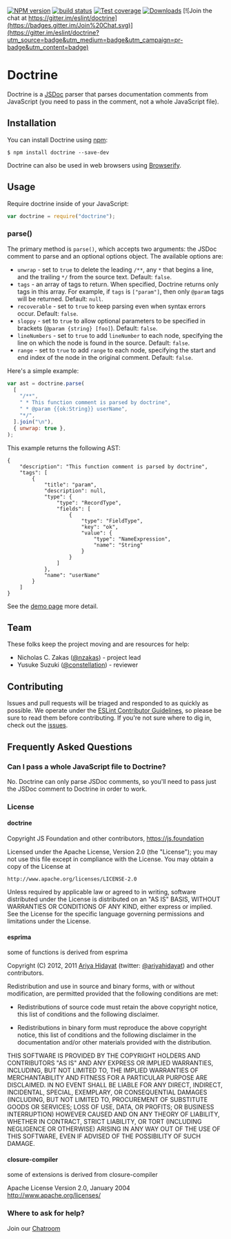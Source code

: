 [![NPM version][npm-image]][npm-url] [![build status][travis-image]][travis-url]
[![Test coverage][coveralls-image]][coveralls-url]
[![Downloads][downloads-image]][downloads-url]
[![Join the chat at https://gitter.im/eslint/doctrine](https://badges.gitter.im/Join%20Chat.svg)](https://gitter.im/eslint/doctrine?utm_source=badge&utm_medium=badge&utm_campaign=pr-badge&utm_content=badge)

# Doctrine

Doctrine is a [JSDoc](http://usejsdoc.org) parser that parses documentation
comments from JavaScript (you need to pass in the comment, not a whole
JavaScript file).

## Installation

You can install Doctrine using [npm](https://npmjs.com):

```
$ npm install doctrine --save-dev
```

Doctrine can also be used in web browsers using
[Browserify](http://browserify.org).

## Usage

Require doctrine inside of your JavaScript:

```js
var doctrine = require("doctrine");
```

### parse()

The primary method is `parse()`, which accepts two arguments: the JSDoc comment
to parse and an optional options object. The available options are:

- `unwrap` - set to `true` to delete the leading `/**`, any `*` that begins a
  line, and the trailing `*/` from the source text. Default: `false`.
- `tags` - an array of tags to return. When specified, Doctrine returns only
  tags in this array. For example, if `tags` is `["param"]`, then only `@param`
  tags will be returned. Default: `null`.
- `recoverable` - set to `true` to keep parsing even when syntax errors occur.
  Default: `false`.
- `sloppy` - set to `true` to allow optional parameters to be specified in
  brackets (`@param {string} [foo]`). Default: `false`.
- `lineNumbers` - set to `true` to add `lineNumber` to each node, specifying the
  line on which the node is found in the source. Default: `false`.
- `range` - set to `true` to add `range` to each node, specifying the start and
  end index of the node in the original comment. Default: `false`.

Here's a simple example:

```js
var ast = doctrine.parse(
  [
    "/**",
    " * This function comment is parsed by doctrine",
    " * @param {{ok:String}} userName",
    "*/",
  ].join("\n"),
  { unwrap: true },
);
```

This example returns the following AST:

    {
        "description": "This function comment is parsed by doctrine",
        "tags": [
            {
                "title": "param",
                "description": null,
                "type": {
                    "type": "RecordType",
                    "fields": [
                        {
                            "type": "FieldType",
                            "key": "ok",
                            "value": {
                                "type": "NameExpression",
                                "name": "String"
                            }
                        }
                    ]
                },
                "name": "userName"
            }
        ]
    }

See the [demo page](http://eslint.org/doctrine/demo/) more detail.

## Team

These folks keep the project moving and are resources for help:

- Nicholas C. Zakas ([@nzakas](https://github.com/nzakas)) - project lead
- Yusuke Suzuki ([@constellation](https://github.com/constellation)) - reviewer

## Contributing

Issues and pull requests will be triaged and responded to as quickly as
possible. We operate under the
[ESLint Contributor Guidelines](http://eslint.org/docs/developer-guide/contributing),
so please be sure to read them before contributing. If you're not sure where to
dig in, check out the [issues](https://github.com/eslint/doctrine/issues).

## Frequently Asked Questions

### Can I pass a whole JavaScript file to Doctrine?

No. Doctrine can only parse JSDoc comments, so you'll need to pass just the
JSDoc comment to Doctrine in order to work.

### License

#### doctrine

Copyright JS Foundation and other contributors, https://js.foundation

Licensed under the Apache License, Version 2.0 (the "License"); you may not use
this file except in compliance with the License. You may obtain a copy of the
License at

    http://www.apache.org/licenses/LICENSE-2.0

Unless required by applicable law or agreed to in writing, software distributed
under the License is distributed on an "AS IS" BASIS, WITHOUT WARRANTIES OR
CONDITIONS OF ANY KIND, either express or implied. See the License for the
specific language governing permissions and limitations under the License.

#### esprima

some of functions is derived from esprima

Copyright (C) 2012, 2011 [Ariya Hidayat](http://ariya.ofilabs.com/about)
(twitter: [@ariyahidayat](http://twitter.com/ariyahidayat)) and other
contributors.

Redistribution and use in source and binary forms, with or without modification,
are permitted provided that the following conditions are met:

- Redistributions of source code must retain the above copyright notice, this
  list of conditions and the following disclaimer.

- Redistributions in binary form must reproduce the above copyright notice, this
  list of conditions and the following disclaimer in the documentation and/or
  other materials provided with the distribution.

THIS SOFTWARE IS PROVIDED BY THE COPYRIGHT HOLDERS AND CONTRIBUTORS "AS IS" AND
ANY EXPRESS OR IMPLIED WARRANTIES, INCLUDING, BUT NOT LIMITED TO, THE IMPLIED
WARRANTIES OF MERCHANTABILITY AND FITNESS FOR A PARTICULAR PURPOSE ARE
DISCLAIMED. IN NO EVENT SHALL <COPYRIGHT HOLDER> BE LIABLE FOR ANY DIRECT,
INDIRECT, INCIDENTAL, SPECIAL, EXEMPLARY, OR CONSEQUENTIAL DAMAGES (INCLUDING,
BUT NOT LIMITED TO, PROCUREMENT OF SUBSTITUTE GOODS OR SERVICES; LOSS OF USE,
DATA, OR PROFITS; OR BUSINESS INTERRUPTION) HOWEVER CAUSED AND ON ANY THEORY OF
LIABILITY, WHETHER IN CONTRACT, STRICT LIABILITY, OR TORT (INCLUDING NEGLIGENCE
OR OTHERWISE) ARISING IN ANY WAY OUT OF THE USE OF THIS SOFTWARE, EVEN IF
ADVISED OF THE POSSIBILITY OF SUCH DAMAGE.

#### closure-compiler

some of extensions is derived from closure-compiler

Apache License Version 2.0, January 2004 http://www.apache.org/licenses/

### Where to ask for help?

Join our [Chatroom](https://gitter.im/eslint/doctrine)

[npm-image]: https://img.shields.io/npm/v/doctrine.svg?style=flat-square
[npm-url]: https://www.npmjs.com/package/doctrine
[travis-image]: https://img.shields.io/travis/eslint/doctrine/master.svg?style=flat-square
[travis-url]: https://travis-ci.org/eslint/doctrine
[coveralls-image]: https://img.shields.io/coveralls/eslint/doctrine/master.svg?style=flat-square
[coveralls-url]: https://coveralls.io/r/eslint/doctrine?branch=master
[downloads-image]: http://img.shields.io/npm/dm/doctrine.svg?style=flat-square
[downloads-url]: https://www.npmjs.com/package/doctrine
